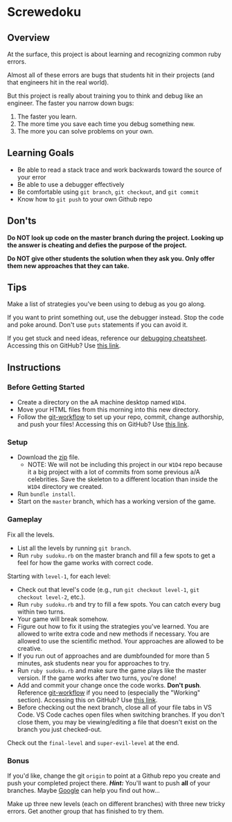 # Screwedoku

## Overview

At the surface, this project is about learning and recognizing common ruby
errors.

Almost all of these errors are bugs that students hit in their projects (and
that engineers hit in the real world).

But this project is really about training you to think and debug like an
engineer.  The faster you narrow down bugs:

1. The faster you learn.
2. The more time you save each time you debug something new.
3. The more you can solve problems on your own.

## Learning Goals

* Be able to read a stack trace and work backwards toward the source of your error
* Be able to use a debugger effectively
* Be comfortable using `git branch`, `git checkout`, and `git commit`
* Know how to `git push` to your own Github repo

## Don'ts

**Do NOT look up code on the master branch during the project.  Looking up the answer is cheating and defies the purpose of the project.**

**Do NOT give other students the solution when they ask you. Only offer them new approaches that they can take.**

## Tips

Make a list of strategies you've been using to debug as you go along.

If you want to print something out, use the debugger instead. Stop the code and poke around.  Don't use `puts` statements if you can avoid it.

If you get stuck and need ideas, reference our [debugging cheatsheet][debugging-cheatsheet]. Accessing this on GitHub? Use [this link][github-debugging-cheatsheet].

[debugging-cheatsheet]: debugging-cheatsheet
[github-debugging-cheatsheet]: https://github.com/appacademy/curriculum/blob/master/ruby/readings/debugging_cheatsheet.md


## Instructions

### Before Getting Started
* Create a directory on the aA machine desktop named `W1D4`.
* Move your HTML files from this morning into this new directory.
* Follow the [git-workflow][git-workflow] to set up your repo, commit, change authorship, and push your files! Accessing this on GitHub? Use [this link][github-git-workflow].


### Setup

* Download the [zip][zip] file.
    * NOTE: We will not be including this project in our `W1D4` repo because it a big project with a lot of commits from some previous a/A celebrities. Save the skeleton to a different location than inside the `W1D4` directory we created.
* Run `bundle install`.
* Start on the `master` branch, which has a working version of the game.

[zip]:http://assets.aaonline.io/fullstack/ruby/projects/screwdoku/screwedoku.zip

### Gameplay

Fix all the levels.  

* List all the levels by running `git branch`.
* Run `ruby sudoku.rb` on the master branch and fill a few spots to get a feel for how the game works with correct code.

Starting with `level-1`, for each level:

* Check out that level's code (e.g., run `git checkout level-1`, `git checkout level-2`, etc.).
* Run `ruby sudoku.rb` and try to fill a few spots.  You can catch every bug within two turns.
* Your game will break somehow.
* Figure out how to fix it using the strategies you've learned.  You are allowed to write extra code and new methods if
necessary.  You are allowed to use the scientific method.  Your approaches are
allowed to be creative.
* If you run out of approaches and are dumbfounded for more than 5 minutes, ask students near you for approaches to try.
* Run `ruby sudoku.rb` and make sure the game plays like the master version. If the game works after two turns, you're done!
* Add and commit your change once the code works.  **Don't push**.  Reference [git-workflow][git-workflow] if you need to (especially the "Working" section). Accessing this on GitHub? Use [this link][github-git-workflow].
* Before checking out the next branch, close all of your file tabs in VS Code. VS Code caches open files when switching branches. If you don't close them, you may be viewing/editing a file that doesn't exist on the branch you just checked-out.

Check out the `final-level` and `super-evil-level` at the end.

[git-workflow]: git-workflow
[github-git-workflow]: https://github.com/appacademy/curriculum/blob/master/ruby/readings/git-workflow.md

### Bonus

If you'd like, change the git `origin` to point at a Github repo you create and
push your completed project there. **_Hint:_** You'll want to push **all** of your branches. Maybe [Google][google] can help you find out how...

Make up three new levels (each on different branches) with three new tricky
errors. Get another group that has finished to try them.

[google]: https://www.google.com/


